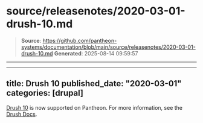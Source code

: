 # source/releasenotes/2020-03-01-drush-10.md

> **Source**: https://github.com/pantheon-systems/documentation/blob/main/source/releasenotes/2020-03-01-drush-10.md
> **Generated**: 2025-08-14 09:59:57

---

---
title: Drush 10
published_date: "2020-03-01"
categories: [drupal]
---
[Drush 10](/guides/drush#changelog) is now supported on Pantheon. For more information, see the [Drush Docs](/guides/drush).

